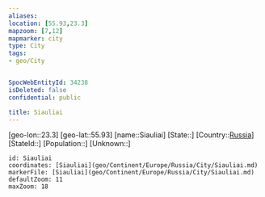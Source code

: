 ```yaml
---
aliases: 
location: [55.93,23.3]
mapzoom: [7,12] 
mapmarker: city 
type: City
tags:
- geo/City


SpocWebEntityId: 34238
isDeleted: false
confidential: public

title: Siauliai
---
```

[geo-lon::23.3]
[geo-lat::55.93]
[name::Siauliai]
[State::]
[Country::[Russia](geo/Continent/Europe/Russia.md)]
[StateId::]
[Population::]
[Unknown::]


```leaflet
id: Siauliai
coordinates: [Siauliai](geo/Continent/Europe/Russia/City/Siauliai.md)
markerFile: [Siauliai](geo/Continent/Europe/Russia/City/Siauliai.md)
defaultZoom: 11 
maxZoom: 18
```


